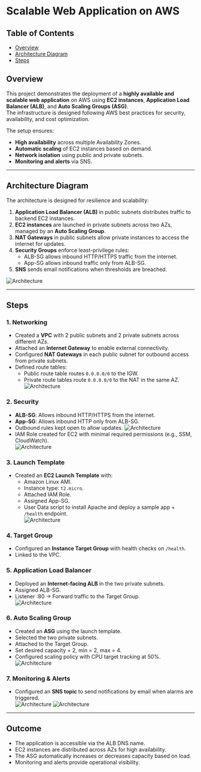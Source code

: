 # Scalable Web Application on AWS

## Table of Contents
- [Overview](#overview)
- [Architecture Diagram](#architecture-diagram)
- [Steps](#steps)

## Overview
This project demonstrates the deployment of a **highly available and scalable web application** on AWS using **EC2 instances**, **Application Load Balancer (ALB)**, and **Auto Scaling Groups (ASG)**.  
The infrastructure is designed following AWS best practices for security, availability, and cost optimization.  

The setup ensures:
- **High availability** across multiple Availability Zones.  
- **Automatic scaling** of EC2 instances based on demand.  
- **Network isolation** using public and private subnets.  
- **Monitoring and alerts** via SNS.  

---

## Architecture Diagram
The architecture is designed for resilience and scalability:  

1. **Application Load Balancer (ALB)** in public subnets distributes traffic to backend EC2 instances.  
2. **EC2 instances** are launched in private subnets across two AZs, managed by an **Auto Scaling Group**.  
3. **NAT Gateways** in public subnets allow private instances to access the internet for updates.  
4. **Security Groups** enforce least-privilege rules:
   - ALB-SG allows inbound HTTP/HTTPS traffic from the internet.  
   - App-SG allows inbound traffic only from ALB-SG.  
5. **SNS** sends email notifications when thresholds are breached.  

![Architecture](./Architect.png)

---

## Steps

### 1. Networking
- Created a **VPC** with 2 public subnets and 2 private subnets across different AZs.  
- Attached an **Internet Gateway** to enable external connectivity.  
- Configured **NAT Gateways** in each public subnet for outbound access from private subnets.  
- Defined route tables:
  - Public route table routes `0.0.0.0/0` to the IGW.  
  - Private route tables route `0.0.0.0/0` to the NAT in the same AZ.  
  ![Architecture](./2-VPC.png)
### 2. Security
- **ALB-SG**: Allows inbound HTTP/HTTPS from the internet.  
- **App-SG**: Allows inbound HTTP only from ALB-SG.  
- Outbound rules kept open to allow updates.
  ![Architecture](./3-sg.png)
- IAM Role created for EC2 with minimal required permissions (e.g., SSM, CloudWatch).  
  ![Architecture](./1-IAM-Role.png)
### 3. Launch Template
- Created an **EC2 Launch Template** with:  
  - Amazon Linux AMI.  
  - Instance type: `t2.micro`.  
  - Attached IAM Role.  
  - Assigned App-SG.  
  - User Data script to install Apache and deploy a sample app + `/health` endpoint.  
![Architecture](./4-Template-EC2.png)
### 4. Target Group
- Configured an **Instance Target Group** with health checks on `/health`.  
- Linked to the VPC.  

### 5. Application Load Balancer
- Deployed an **Internet-facing ALB** in the two private subnets.  
- Assigned ALB-SG.  
- Listener :80 → Forward traffic to the Target Group.  
![Architecture](./5-ALB-EC2.png)
### 6. Auto Scaling Group
- Created an **ASG** using the launch template.  
- Selected the two private subnets.  
- Attached to the Target Group.  
- Set desired capacity = 2, min = 2, max = 4.  
- Configured scaling policy with CPU target tracking at 50%.  
![Architecture](./6-ASG.png)
### 7. Monitoring & Alerts 
- Configured an **SNS topic** to send notifications by email when alarms are triggered.  
![Architecture](./7-SNS.png)
![Architecture](./8-EC2.png)
---

## Outcome
- The application is accessible via the ALB DNS name.  
- EC2 instances are distributed across AZs for high availability.  
- The ASG automatically increases or decreases capacity based on load.  
- Monitoring and alerts provide operational visibility.  
